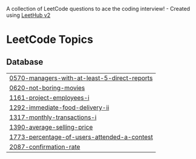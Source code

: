 A collection of LeetCode questions to ace the coding interview! - Created using [LeetHub v2](https://github.com/arunbhardwaj/LeetHub-2.0)
<!---LeetCode Topics Start-->
# LeetCode Topics
## Database
|  |
| ------- |
| [0570-managers-with-at-least-5-direct-reports](https://github.com/AnshulNEU/LeetCode/tree/master/0570-managers-with-at-least-5-direct-reports) |
| [0620-not-boring-movies](https://github.com/AnshulNEU/LeetCode/tree/master/0620-not-boring-movies) |
| [1161-project-employees-i](https://github.com/AnshulNEU/LeetCode/tree/master/1161-project-employees-i) |
| [1292-immediate-food-delivery-ii](https://github.com/AnshulNEU/LeetCode/tree/master/1292-immediate-food-delivery-ii) |
| [1317-monthly-transactions-i](https://github.com/AnshulNEU/LeetCode/tree/master/1317-monthly-transactions-i) |
| [1390-average-selling-price](https://github.com/AnshulNEU/LeetCode/tree/master/1390-average-selling-price) |
| [1773-percentage-of-users-attended-a-contest](https://github.com/AnshulNEU/LeetCode/tree/master/1773-percentage-of-users-attended-a-contest) |
| [2087-confirmation-rate](https://github.com/AnshulNEU/LeetCode/tree/master/2087-confirmation-rate) |
<!---LeetCode Topics End-->